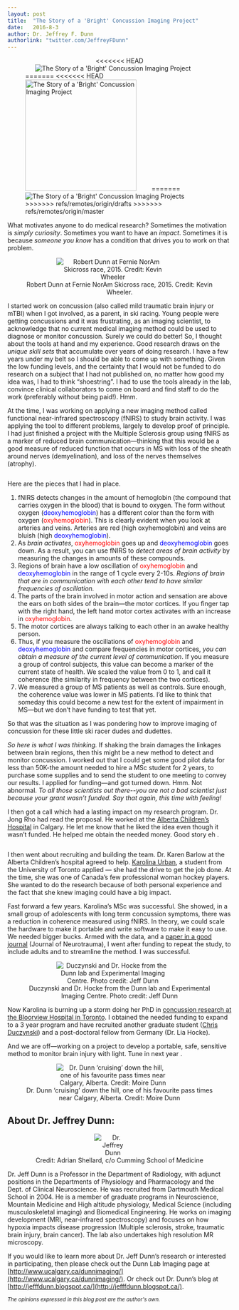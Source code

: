 ```yaml
---
layout: post
title:  "The Story of a 'Bright' Concussion Imaging Project"
date:   2016-8-3
author: Dr. Jeffrey F. Dunn
authorlink: "twitter.com/JeffreyFDunn"
---
```

<link href="https://afeld.github.io/emoji-css/emoji.css" rel="stylesheet">

<figure>
	<center>
<<<<<<< HEAD
  <img src="{{ '/assets/img/2016-8-3-Dunn/title.jpg' | prepend: site.baseurl }}" style="display: inline-block; max-width:100%; height:auto; margin-right:30px; auto;" alt="The Story of a 'Bright' Concussion Imaging Project"></center>
=======
<<<<<<< HEAD
  <img src="{{ '/assets/img/2016-8-3-Dunn/title.JPG' | prepend: site.baseurl }}" style="display: inline-block; height:250px; margin-right:30px; auto;" alt="The Story of a 'Bright' Concussion Imaging Project"></center>
=======
  <img src="{{ '/assets/img/2016-8-3-Dunn/title.JPG' | prepend: site.baseurl }}" style="display: inline-block; max-width:100%; height:auto; margin-right:30px; auto;" alt="The Story of a 'Bright' Concussion Imaging Projects"></center>
>>>>>>> refs/remotes/origin/drafts
>>>>>>> refs/remotes/origin/master
</figure>


<p class="intro">What motivates anyone to do medical research? Sometimes the motivation is <em>simply curiosity</em>. Sometimes you want to have an <em>impact</em>. Sometimes it is because <em>someone you know</em> has a condition that drives you to work on that problem.</p>

<figure>
	<center>
  <img src="{{ '/assets/img/2016-8-3-Dunn/DSC04378.jpg' | prepend: site.baseurl }}" style="display: inline-block; max-width:60%; height:auto; margin-right:30px; auto;" alt="Robert Dunn at Fernie NorAm Skicross race, 2015. Credit: Kevin Wheeler">
		<figcaption>Robert Dunn at Fernie NorAm Skicross race, 2015. Credit: Kevin Wheeler.</figcaption></center>
</figure>


I started work on concussion (also called mild traumatic brain injury or mTBI) when I got involved, as a parent, in ski racing. Young people were getting concussions and it was frustrating, as an imaging scientist, to acknowledge that no current medical imaging method could be used to diagnose or monitor concussion. Surely we could do better! So, I thought about the tools at hand and my experience. Good research draws on the <em>unique skill sets</em> that accumulate over years of doing research. I have a few years under my belt so I should be able to come up with something. Given the low funding levels, and the certainty that I would not be funded to do research on a subject that I had not published on, no matter how good my idea was, I had to think “shoestring”. I had to use the tools already in the lab, convince clinical collaborators to come on board and find staff to do the work (preferably without being paid!). Hmm.

At the time, I was working on applying a new imaging method called functional near-infrared spectroscopy (fNIRS) to study brain activity. I was applying the tool to different problems, largely to develop proof of principle. I had just finished a project with the Multiple Sclerosis group using fNIRS as a marker of reduced brain communication—thinking that this would be a good measure of reduced function that occurs in MS with loss of the sheath around nerves (demyelination), and loss of the nerves themselves (atrophy).


<figure>
	<center>
  <img src="{{ '/assets/img/2016-8-3-Dunn/refmsNIRS.jpg' | prepend: site.baseurl }}" style="display: inline-block; max-width:100%; height:auto; margin-right:30px; auto;" alt=""></center>
</figure>


Here are the pieces that I had in place.

1. fNIRS detects changes in the amount of hemoglobin (the compound that carries oxygen in the blood) that is bound to oxygen. The form without oxygen (<span style="color:blue">deoxyhemoglobin</span>) has a different color than the form with oxygen (<span style="color:red">oxyhemoglobin</span>). This is clearly evident when you look at arteries and veins. Arteries are red (high oxyhemoglobin) and veins are bluish (high <span style="color:blue">deoxyhemoglobin</span>).
2. As <em>brain activates</em>, <span style="color:red">oxyhemoglobin</span> goes up and <span style="color:blue">deoxyhemoglobin</span> goes down. As a result, you can use fNIRS to <em>detect areas of brain activity</em> by measuring the changes in amounts of these compounds.
3. Regions of brain have a low oscillation of <span style="color:red">oxyhemoglobin</span> and <span style="color:blue">deoxyhemoglobin</span> in the range of 1 cycle every 2-10s. <em>Regions of brain that are in communication with each other tend to have similar frequencies of oscillation.</em>
4. The parts of the brain involved in motor action and sensation are above the ears on both sides of the brain—the motor cortices. If you finger tap with the right hand, the left hand motor cortex activates with an increase in <span style="color:red">oxyhemoglobin</span>.
5. The motor cortices are always talking to each other in an awake healthy person.
6. Thus, if you measure the oscillations of <span style="color:red">oxyhemoglobin</span> and <span style="color:blue">deoxyhemoglobin</span> and compare frequencies in motor cortices, <em>you can obtain a measure of the current level of communication</em>. If you measure a group of control subjects, this value can become a marker of the current state of health. We scaled the value from 0 to 1, and call it coherence (the similarity in frequency between the two cortices).
7. We measured a group of MS patients as well as controls. Sure enough, the coherence value was lower in MS patients. I’d like to think that someday this could become a new test for the extent of impairment in MS—but we don’t have funding to test that yet.

So that was the situation as I was pondering how to improve imaging of concussion for these little ski racer dudes and dudettes.

<em>So here is what I was thinking.</em> If shaking the brain damages the linkages between brain regions, then this might be a new method to detect and monitor concussion. I worked out that I could get some good pilot data for less than 50K-the amount needed to hire a MSc student for 2 years, to purchase some supplies and to send the student to one meeting to convey our results. I applied for funding—and got turned down. Hmm. Not abnormal. <em>To all those scientists out there--you are not a bad scientist just because your grant wasn’t funded. Say that again, this time with feeling!</em>

I then got a call which had a lasting impact on my research program. Dr. Jong Rho had read the proposal. He worked at the [Alberta Children’s Hospital](http://research4kids.ucalgary.ca/) in Calgary. He let me know that he liked the idea even though it wasn’t funded. He helped me obtain the needed money. Good story eh <i class="em em-smiley"></i>.

<figure>
	<center>
  <img src="{{ '/assets/img/2016-8-3-Dunn/dunnpodcasts.png' | prepend: site.baseurl }}" style="display: inline-block; max-width:40%; height:auto; margin-right:30px; auto;" alt=""></center>
</figure>


I then went about recruiting and building the team. Dr. Karen Barlow at the Alberta Children’s hospital agreed to help. [Karolina Urban](http://research.hollandbloorview.ca/researchcentreslabs/prismlab/people/graduatestudents/karolinaurban), a student from the University of Toronto applied — she had the drive to get the job done. At the time, she was one of Canada’s few professional woman hockey players. She wanted to do the research because of both personal experience and the fact that she knew imaging could have a big impact.

Fast forward a few years. Karolina’s MSc was successful. She showed, in a small group of adolescents with long term concussion symptoms, there was a reduction in coherence measured using fNIRS. In theory, we could scale the hardware to make it portable and write software to make it easy to use. We needed bigger bucks. Armed with the data, and a [paper in a good journal](http://www.ncbi.nlm.nih.gov/pubmed/25387354) (Journal of Neurotrauma), I went after funding to repeat the study, to include adults and to streamline the method. I was successful.

<figure>
	<center>
  <img src="{{ '/assets/img/2016-8-3-Dunn/dunnteam.png' | prepend: site.baseurl }}" style="display: inline-block; max-width:60%; height:auto; margin-right:30px; auto;" alt="Duczynski and Dr. Hocke from the Dunn lab and Experimental Imaging Centre. Photo credit: Jeff Dunn">
	<figcaption>Duczynski and Dr. Hocke from the Dunn lab and Experimental Imaging Centre. Photo credit: Jeff Dunn</figcaption></center>
</figure>



Now Karolina is burning up a storm doing her PhD in [concussion research at the Bloorview Hospital in Toronto](http://hollandbloorview.ca/programsandservices/concussioncentre). I obtained the needed funding to expand to a 3 year program and have recruited another graduate student ([Chris Duczynski](https://twitter.com/cdiz4)) and a post-doctoral fellow from Germany (Dr. Lia Hocke).

And we are off—working on a project to develop a portable, safe, sensitive method to monitor brain injury with light. Tune in next year <i class="em em-smiley"></i>.

<figure>
	<center>
  <img src="{{ '/assets/img/2016-8-3-Dunn/skiing.png' | prepend: site.baseurl }}" style="display: inline-block; max-width:60%; height:auto; margin-right:30px; auto;" alt="Dr. Dunn ‘cruising’ down the hill, one of his favourite pass times near Calgary, Alberta. Credit: Moire Dunn">
	<figcaption>Dr. Dunn ‘cruising’ down the hill, one of his favourite pass times near Calgary, Alberta. Credit: Moire Dunn</figcaption></center>
</figure>




About Dr. Jeffrey Dunn:
----
<figure>
	<center>
  <img src="{{ '/assets/img/2016-8-3-Dunn/drdunn.png' | prepend: site.baseurl }}" style="display: inline-block; max-width:20%; height:auto; margin-right:30px; auto;" alt="Dr. Jeffrey Dunn">
	<figcaption>Credit: Adrian Shellard, c/o Cumming School of Medicine</figcaption></center>
</figure>

Dr. Jeff Dunn is a Professor in the Department of Radiology, with adjunct positions in the Departments of Physiology and Pharmacology and the Dept. of Clinical Neuroscience. He was recruited from Dartmouth Medical School in 2004. He is a member of graduate programs in Neuroscience, Mountain Medicine and High altitude physiology, Medical Science (including musculoskeletal imaging) and Biomedical Engineering. He works on imaging development (MRI, near-infrared spectroscopy) and focuses on how hypoxia impacts disease progression (Multiple sclerosis, stroke, traumatic brain injury, brain cancer). The lab also undertakes high resolution MR microscopy.

If you would like to learn more about Dr. Jeff Dunn’s research or interested in participating, then please check out the Dunn Lab Imaging page at [http://www.ucalgary.ca/dunnimaging/](http://www.ucalgary.ca/dunnimaging/). Or check out Dr. Dunn’s blog at [http://jefffdunn.blogspot.ca/](http://jefffdunn.blogspot.ca/).

<small>_The opinions expressed in this blog post are the author's own._</small>
